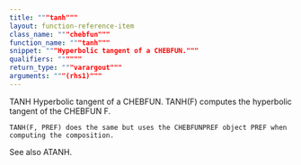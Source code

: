 ```yaml
---
title: """tanh"""
layout: function-reference-item
class_name: """chebfun"""
function_name: """tanh"""
snippet: """Hyperbolic tangent of a CHEBFUN."""
qualifiers: """"""
return_type: """varargout"""
arguments: """(rhs1)"""
---
```


 TANH   Hyperbolic tangent of a CHEBFUN.
    TANH(F) computes the hyperbolic tangent of the CHEBFUN F.
 
    TANH(F, PREF) does the same but uses the CHEBFUNPREF object PREF when
    computing the composition.
 
  See also ATANH.
